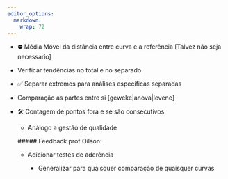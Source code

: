```yaml
---
editor_options: 
  markdown: 
    wrap: 72
---
```


-   ⛔ Média Móvel da distância entre curva e a referência [Talvez não
    seja necessario]

-   Verificar tendências no total e no separado

-   ✅ Separar extremos para análises específicas separadas

-   Comparação as partes entre si [geweke\|anova\|levene]

-   🛠️ Contagem de pontos fora e se são consecutivos

    -   Análogo a gestão de qualidade

    \##### Feedback prof Oilson:

    -   Adicionar testes de aderência

        -   Generalizar para quaisquer comparação de quaisquer curvas
